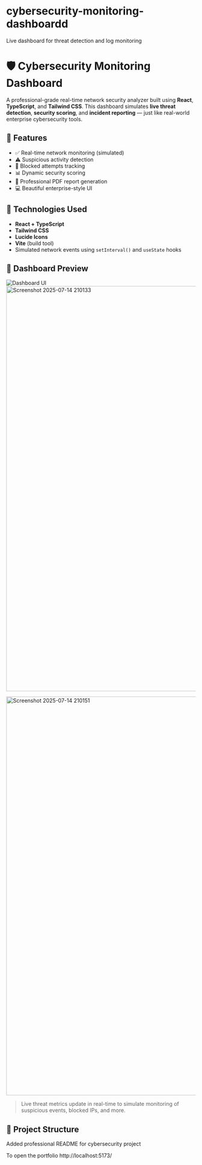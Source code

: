 # cybersecurity-monitoring-dashboardd
Live dashboard for threat detection and log monitoring
# 🛡️ Cybersecurity Monitoring Dashboard

A professional-grade real-time network security analyzer built using **React**, **TypeScript**, and **Tailwind CSS**. This dashboard simulates **live threat detection**, **security scoring**, and **incident reporting** — just like real-world enterprise cybersecurity tools.

## 🚀 Features

- ✅ Real-time network monitoring (simulated)
- ⚠️ Suspicious activity detection
- 🔐 Blocked attempts tracking
- 📊 Dynamic security scoring
- 📁 Professional PDF report generation
- 💻 Beautiful enterprise-style UI

## 🔧 Technologies Used

- **React + TypeScript**
- **Tailwind CSS**
- **Lucide Icons**
- **Vite** (build tool)
- Simulated network events using `setInterval()` and `useState` hooks

## 📸 Dashboard Preview

![Dashboard UI](screenshot.png)
<img width="1909" height="1074" alt="Screenshot 2025-07-14 210133" src="https://github.com/user-attachments/assets/4b99bd32-474a-462d-8410-5535772440fe" />

<img width="1901" height="1057" alt="Screenshot 2025-07-14 210151" src="https://github.com/user-attachments/assets/c7b655d9-2c03-4207-92d0-8f16b887af54" />



> Live threat metrics update in real-time to simulate monitoring of suspicious events, blocked IPs, and more.

## 📁 Project Structure
Added professional README for cybersecurity project

 To open the portfolio
 http://localhost:5173/

